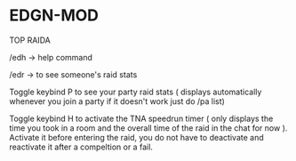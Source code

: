 # EDGN-MOD
 TOP RAIDA
 
 /edh -> help command
 
 /edr -> to see someone's raid stats
 
 Toggle keybind P to see your party raid stats ( displays automatically whenever you join a party if it doesn't work just do /pa list)
 
 
 Toggle keybind H to activate the TNA speedrun timer ( only displays the time you took in a room and the overall time of the raid in the chat for now ). Activate it before entering the raid, you do not have to deactivate and reactivate it after a compeltion or a fail.
  
  
